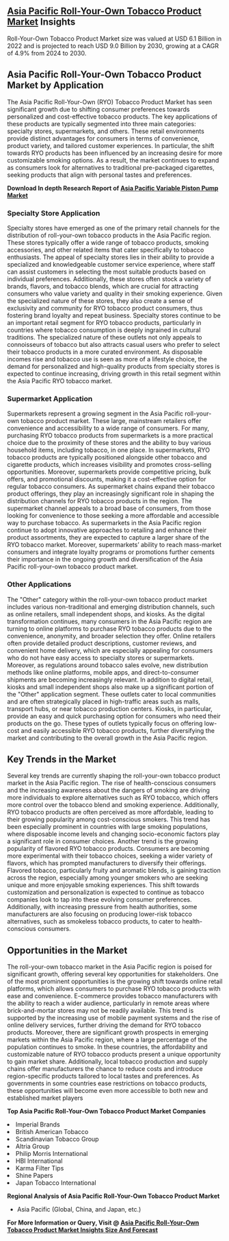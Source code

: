 <h2><a href="https://www.verifiedmarketreports.com/download-sample/?rid=319546&amp;utm_source=Github-Feb&amp;utm_medium=225" target="_blank">Asia Pacific Roll-Your-Own Tobacco Product Market</a> Insights</h2><p>Roll-Your-Own Tobacco Product Market size was valued at USD 6.1 Billion in 2022 and is projected to reach USD 9.0 Billion by 2030, growing at a CAGR of 4.9% from 2024 to 2030.</p><p><h2>Asia Pacific Roll-Your-Own Tobacco Product Market by Application</h2> <p>The Asia Pacific Roll-Your-Own (RYO) Tobacco Product Market has seen significant growth due to shifting consumer preferences towards personalized and cost-effective tobacco products. The key applications of these products are typically segmented into three main categories: specialty stores, supermarkets, and others. These retail environments provide distinct advantages for consumers in terms of convenience, product variety, and tailored customer experiences. In particular, the shift towards RYO products has been influenced by an increasing desire for more customizable smoking options. As a result, the market continues to expand as consumers look for alternatives to traditional pre-packaged cigarettes, seeking products that align with personal tastes and preferences. <p><strong>Download In depth Research Report of <a href="https://www.verifiedmarketreports.com/download-sample/?rid=236118&amp;utm_source=Pulse-Dec&amp;utm_medium=225" target="_blank">Asia Pacific Variable Piston Pump Market</a></strong></p></p> <h3>Specialty Store Application</h3> <p>Specialty stores have emerged as one of the primary retail channels for the distribution of roll-your-own tobacco products in the Asia Pacific region. These stores typically offer a wide range of tobacco products, smoking accessories, and other related items that cater specifically to tobacco enthusiasts. The appeal of specialty stores lies in their ability to provide a specialized and knowledgeable customer service experience, where staff can assist customers in selecting the most suitable products based on individual preferences. Additionally, these stores often stock a variety of brands, flavors, and tobacco blends, which are crucial for attracting consumers who value variety and quality in their smoking experience. Given the specialized nature of these stores, they also create a sense of exclusivity and community for RYO tobacco product consumers, thus fostering brand loyalty and repeat business. Specialty stores continue to be an important retail segment for RYO tobacco products, particularly in countries where tobacco consumption is deeply ingrained in cultural traditions. The specialized nature of these outlets not only appeals to connoisseurs of tobacco but also attracts casual users who prefer to select their tobacco products in a more curated environment. As disposable incomes rise and tobacco use is seen as more of a lifestyle choice, the demand for personalized and high-quality products from specialty stores is expected to continue increasing, driving growth in this retail segment within the Asia Pacific RYO tobacco market. <h3>Supermarket Application</h3> <p>Supermarkets represent a growing segment in the Asia Pacific roll-your-own tobacco product market. These large, mainstream retailers offer convenience and accessibility to a wide range of consumers. For many, purchasing RYO tobacco products from supermarkets is a more practical choice due to the proximity of these stores and the ability to buy various household items, including tobacco, in one place. In supermarkets, RYO tobacco products are typically positioned alongside other tobacco and cigarette products, which increases visibility and promotes cross-selling opportunities. Moreover, supermarkets provide competitive pricing, bulk offers, and promotional discounts, making it a cost-effective option for regular tobacco consumers. As supermarket chains expand their tobacco product offerings, they play an increasingly significant role in shaping the distribution channels for RYO tobacco products in the region. The supermarket channel appeals to a broad base of consumers, from those looking for convenience to those seeking a more affordable and accessible way to purchase tobacco. As supermarkets in the Asia Pacific region continue to adopt innovative approaches to retailing and enhance their product assortments, they are expected to capture a larger share of the RYO tobacco market. Moreover, supermarkets’ ability to reach mass-market consumers and integrate loyalty programs or promotions further cements their importance in the ongoing growth and diversification of the Asia Pacific roll-your-own tobacco product market. <h3>Other Applications</h3> <p>The "Other" category within the roll-your-own tobacco product market includes various non-traditional and emerging distribution channels, such as online retailers, small independent shops, and kiosks. As the digital transformation continues, many consumers in the Asia Pacific region are turning to online platforms to purchase RYO tobacco products due to the convenience, anonymity, and broader selection they offer. Online retailers often provide detailed product descriptions, customer reviews, and convenient home delivery, which are especially appealing for consumers who do not have easy access to specialty stores or supermarkets. Moreover, as regulations around tobacco sales evolve, new distribution methods like online platforms, mobile apps, and direct-to-consumer shipments are becoming increasingly relevant. In addition to digital retail, kiosks and small independent shops also make up a significant portion of the "Other" application segment. These outlets cater to local communities and are often strategically placed in high-traffic areas such as malls, transport hubs, or near tobacco production centers. Kiosks, in particular, provide an easy and quick purchasing option for consumers who need their products on the go. These types of outlets typically focus on offering low-cost and easily accessible RYO tobacco products, further diversifying the market and contributing to the overall growth in the Asia Pacific region. <h2>Key Trends in the Market</h2> <p>Several key trends are currently shaping the roll-your-own tobacco product market in the Asia Pacific region. The rise of health-conscious consumers and the increasing awareness about the dangers of smoking are driving more individuals to explore alternatives such as RYO tobacco, which offers more control over the tobacco blend and smoking experience. Additionally, RYO tobacco products are often perceived as more affordable, leading to their growing popularity among cost-conscious smokers. This trend has been especially prominent in countries with large smoking populations, where disposable income levels and changing socio-economic factors play a significant role in consumer choices. Another trend is the growing popularity of flavored RYO tobacco products. Consumers are becoming more experimental with their tobacco choices, seeking a wider variety of flavors, which has prompted manufacturers to diversify their offerings. Flavored tobacco, particularly fruity and aromatic blends, is gaining traction across the region, especially among younger smokers who are seeking unique and more enjoyable smoking experiences. This shift towards customization and personalization is expected to continue as tobacco companies look to tap into these evolving consumer preferences. Additionally, with increasing pressure from health authorities, some manufacturers are also focusing on producing lower-risk tobacco alternatives, such as smokeless tobacco products, to cater to health-conscious consumers. <h2>Opportunities in the Market</h2> <p>The roll-your-own tobacco market in the Asia Pacific region is poised for significant growth, offering several key opportunities for stakeholders. One of the most prominent opportunities is the growing shift towards online retail platforms, which allows consumers to purchase RYO tobacco products with ease and convenience. E-commerce provides tobacco manufacturers with the ability to reach a wider audience, particularly in remote areas where brick-and-mortar stores may not be readily available. This trend is supported by the increasing use of mobile payment systems and the rise of online delivery services, further driving the demand for RYO tobacco products. Moreover, there are significant growth prospects in emerging markets within the Asia Pacific region, where a large percentage of the population continues to smoke. In these countries, the affordability and customizable nature of RYO tobacco products present a unique opportunity to gain market share. Additionally, local tobacco production and supply chains offer manufacturers the chance to reduce costs and introduce region-specific products tailored to local tastes and preferences. As governments in some countries ease restrictions on tobacco products, these opportunities will become even more accessible to both new and established market players</p><p><strong>Top Asia Pacific Roll-Your-Own Tobacco Product Market Companies</strong></p><div data-test-id=""><p><li>Imperial Brands</li><li> British American Tobacco</li><li> Scandinavian Tobacco Group</li><li> Altria Group</li><li> Philip Morris International</li><li> HBI International</li><li> Karma Filter Tips</li><li> Shine Papers</li><li> Japan Tobacco International</li></p><div><strong>Regional Analysis of&nbsp;Asia Pacific Roll-Your-Own Tobacco Product Market</strong></div><ul><li dir="ltr"><p dir="ltr">Asia Pacific (Global, China, and Japan, etc.)</p></li></ul><p><strong>For More Information or Query, Visit @&nbsp;</strong><strong><a href="https://www.verifiedmarketreports.com/product/roll-your-own-tobacco-product-market/?utm_source=Github-Feb&amp;utm_medium=225" target="_blank">Asia Pacific Roll-Your-Own Tobacco Product Market Insights Size And Forecast</a></strong></p></div><h2>&nbsp;</h2><div data-test-id="">&nbsp;</div>
